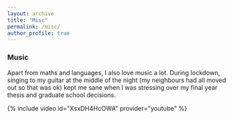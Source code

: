 ```yaml
---
layout: archive
title: "Misc"
permalink: /misc/
author_profile: true
---
```

### Music

Apart from maths and languages, I also love music a lot. During lockdown, singing to my guitar at the middle of the night (my neighbours had all moved out so that was ok) kept me sane when I was stressing over my final year thesis and graduate school decisions.

{% include video id="XsxDH4HcOWA" provider="youtube" %}
